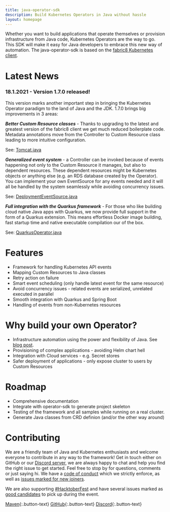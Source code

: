 ```yaml
---
title: java-operator-sdk
description: Build Kubernetes Operators in Java without hassle
layout: homepage
---
```


Whether you want to build applications that operate themselves or provision infrastructure from Java code, Kubernetes
Operators are the way to go. This SDK will make it easy for Java developers to embrace this new way of automation.
The java-operator-sdk is based on the [fabric8 Kubernetes client](https://github.com/fabric8io/kubernetes-client).

# Latest News

### 18.1.2021 - Version 1.7.0 released!

This version marks another important step in bringing the Kubernetes Operator paradigm to the land of Java and the JDK. 
1.7.0 brings big improvements in 3 areas:

***Better Custom Resource classes*** - Thanks to upgrading to the latest and greatest version of the fabric8 client we 
get much reduced boilerplate code. Metadata annotations move from the Controller to Custom Resource class leading to 
more intuitive configuration.

See: [Tomcat.java](https://github.com/java-operator-sdk/java-operator-sdk/blob/master/samples/tomcat/src/main/java/io/javaoperatorsdk/operator/sample/Tomcat.java)

***Generalized event system*** - a Controller can be invoked because of events happening not only to the Custom Resource 
it manages, but also to dependent resources. These dependent resources might be Kubernetes objects or anything else 
(e.g. an RDS database created by the Operator). You can implement your own EventSource for any events needed and it 
will all be handled by the system seamlessly while avoiding concurrency issues.

See: [DeploymentEventSource.java](https://github.com/java-operator-sdk/java-operator-sdk/blob/master/samples/tomcat/src/main/java/io/javaoperatorsdk/operator/sample/DeploymentEventSource.java)

***Full integration with the Quarkus framework*** - For those who like building cloud native Java apps with Quarkus, 
we now provide full support in the form of a Quarkus extension. This means effortless Docker image building, fast 
startup time and native executable compilation our of the box.

See: [QuarkusOperator.java](https://github.com/java-operator-sdk/java-operator-sdk/blob/master/samples/quarkus/src/main/java/io/javaoperatorsdk/operator/sample/QuarkusOperator.java)

# Features
* Framework for handling Kubernetes API events
* Mapping Custom Resources to Java classes
* Retry action on failure
* Smart event scheduling (only handle latest event for the same resource)
* Avoid concurrency issues - related events are serialized, unrelated executed in parallel
* Smooth integration with Quarkus and Spring Boot
* Handling of events from non-Kubernetes resources

# Why build your own Operator?
* Infrastructure automation using the power and flexibility of Java. See [blog post](https://blog.container-solutions.com/cloud-native-java-infrastructure-automation-with-kubernetes-operators).
* Provisioning of complex applications - avoiding Helm chart hell
* Integration with Cloud services - e.g. Secret stores
* Safer deployment of applications - only expose cluster to users by Custom Resources

# Roadmap
* Comprehensive documentation
* Integrate with operator-sdk to generate project skeleton 
* Testing of the framework and all samples while running on a real cluster.
* Generate Java classes from CRD definion (and/or the other way around)


# Contributing
We are a friendly team of Java and Kubernetes enthusiasts and welcome everyone to contribute in any way to the framework!
Get in touch either on GitHub or our [Discord server](https://discord.gg/DacEhAy), we are always happy to chat and help
you find the right issue to get started. Feel free to stop by for questions, comments or just saying hi.
We have a [code of conduct](https://github.com/java-operator-sdk/java-operator-sdk/blob/master/CODE_OF_CONDUCT.md)
which we strictly enforce, as well as [issues marked for new joiners](https://github.com/java-operator-sdk/java-operator-sdk/issues?q=is%3Aissue+is%3Aopen+label%3A%22good+first+issue%22).

We are also supporting [#HacktoberFest](https://hacktoberfest.digitalocean.com/) and have several issues marked as [good
candidates](https://github.com/java-operator-sdk/java-operator-sdk/issues?q=is%3Aissue+is%3Aopen+label%3A%22hacktoberfest%22+) to pick up during the event. 

[Maven](https://mvnrepository.com/artifact/io.javaoperatorsdk/java-operator-sdk){:.button-text}
[GitHub](https://github.com/java-operator-sdk/java-operator-sdk){:.button-text}
[Discord](https://discord.gg/DacEhAy){:.button-text}
